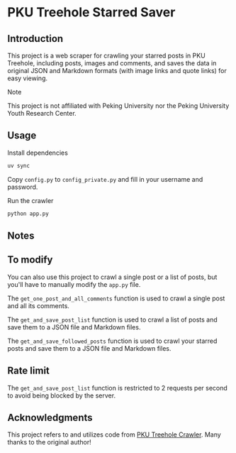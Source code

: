 # PKU Treehole Starred Saver

## Introduction

This project is a web scraper for crawling your starred posts in PKU Treehole, including posts, images and comments, and saves the data in original JSON and Markdown formats (with image links and quote links) for easy viewing.

> [!NOTE]
> This project is not affiliated with Peking University nor the Peking University Youth Research Center.

## Usage

Install dependencies

```bash
uv sync
```

Copy `config.py` to `config_private.py` and fill in your username and password.

Run the crawler

```bash
python app.py
```

## Notes

## To modify

You can also use this project to crawl a single post or a list of posts, but you'll have to manually modify the `app.py` file.

The `get_one_post_and_all_comments` function is used to crawl a single post and all its comments.

The `get_and_save_post_list` function is used to crawl a list of posts and save them to a JSON file and Markdown files.

The `get_and_save_followed_posts` function is used to crawl your starred posts and save them to a JSON file and Markdown files.

## Rate limit

The `get_and_save_post_list` function is restricted to 2 requests per second to avoid being blocked by the server.

## Acknowledgments

This project refers to and utilizes code from [PKU Treehole Crawler](https://github.com/dfshfghj/PKUHoleCrawler-new). Many thanks to the original author!
